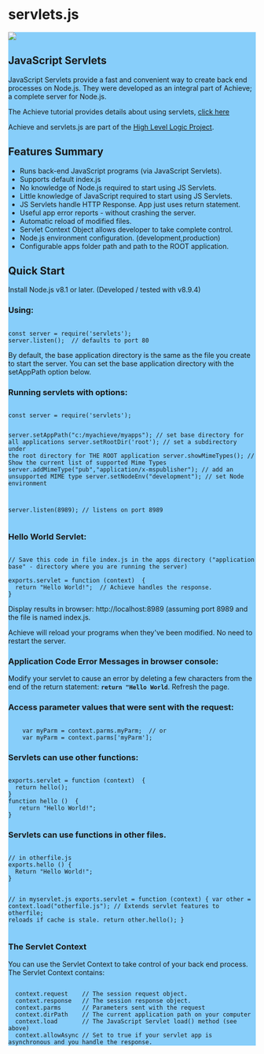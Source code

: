 # servlets.js
<section style="background-color:LightSkyBlue;">
<a href="http://hll.nu"><img src="http://hll.nu/achieve/skyhigh1.jpg"></a>
<h1>JavaScript Servlets</h1>
<p>JavaScript Servlets provide a fast and convenient way to create back end processes on Node.js. They were developed 
as an integral part of Achieve; a complete server for Node.js.<p>
<p>The Achieve tutorial provides details about using servlets, <a href="https://hll.nu/achieve/" target="_blank">click here</a></p>
<p>Achieve and servlets.js are part of the <a href="https://hll.nu">High Level Logic Project</a>.
<h2>Features Summary</h2>
<ul>
<li>Runs back-end JavaScript programs (via JavaScript Servlets).</li>
<li>Supports default index.js</li>
<li>No knowledge of Node.js required to start using JS Servlets.</li>
<li>Little knowledge of JavaScript required to start using JS Servlets.</li>
<li>JS Servlets handle HTTP Response. App just uses return statement.</li>
<li>Useful app error reports - without crashing the server.</li>
<li>Automatic reload of modified files.</li>
<li>Servlet Context Object allows developer to take complete control.</li>
<li>Node.js environment configuration. (development,production)</li>
<li>Configurable apps folder path and path to the ROOT application.</li>
</ul>

<h2>Quick Start</h2>
<p>Install Node.js v8.1 or later. (Developed / tested with v8.9.4)</p>
<h3>Using:</h3>
<pre><code>
const server = require('servlets');
server.listen();  // defaults to port 80
</code></pre>
<p>By default, the base application directory is the same as the file you create to start the server. 
You can set the base application directory with the setAppPath option below.</p>
<h3>Running servlets with options:</h3>
<pre><code>
const server = require('servlets');

server.setAppPath("c:/myachieve/myapps");                // set base directory for all applications
server.setRootDir('root');                               // set a subdirectory under the root directory for THE ROOT application
server.showMimeTypes();                                  // Show the current list of supported Mime Types
server.addMimeType("pub","application/x-mspublisher");   // add an unsupported MIME type
server.setNodeEnv("development");                        // set Node environment 

server.listen(8989);  // listens on port 8989
</code></pre>
<h3>Hello World Servlet:</h3>
<pre><code>
// Save this code in file index.js in the apps directory ("application base" - directory where you are running the server)<br>
exports.servlet = function (context)  {
  return "Hello World!";  // Achieve handles the response.
}
</code></pre>
<p>Display results in browser: http://localhost:8989 (assuming port 8989 and the file is named index.js.</p>
<p>Achieve will reload your programs when they've been modified. No need to restart the server.</p>
<h3>Application Code Error Messages in browser console:</h3>
<p>Modify your servlet to cause an error by deleting a few characters from the end of the return statement: 
<code style="margin-left:0px;display:inline-block;font-weight:bold;">return "Hello World</code>. Refresh the page.</p>
<h3>Access parameter values that were sent with the request:</h3>
<pre><code>
    var myParm = context.parms.myParm;  // or
    var myParm = context.parms['myParm'];
</code></pre>

<h3>Servlets can use other functions:</h3>
<pre><code>
exports.servlet = function (context)  {
  return hello();
}
function hello ()  {
   return "Hello World!";
}
</code></pre>
<h3>Servlets can use functions in other files.</h3>
<pre><code>
// in otherfile.js
exports.hello () {
  Return "Hello World!";
}

// in myservlet.js
exports.servlet = function (context) {
  var other = context.load("otherfile.js");  // Extends servlet features to otherfile; reloads if cache is stale.
  return other.hello();
}
</code></pre>
<h3>The Servlet Context</h3>
<p style="margin-bottom:0px;">You can use the Servlet Context to take control of your back end process. The Servlet Context contains:</p>
<pre><code>
  context.request    // The session request object.
  context.response   // The session response object.
  context.parms      // Parameters sent with the request
  context.dirPath    // The current application path on your computer
  context.load       // The JavaScript Servlet load() method (see above)
  context.allowAsync // Set to true if your servlet app is asynchronous and you handle the response.
</code></pre>
</section>
